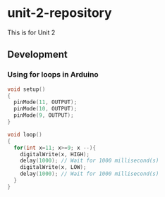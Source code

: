 # unit-2-repository
This is for Unit 2

## Development

### Using for loops in Arduino

```.c
void setup()
{
  pinMode(11, OUTPUT);
  pinMode(10, OUTPUT);
  pinMode(9, OUTPUT);
}

void loop()
{
  for(int x=11; x>=9; x --){
  	digitalWrite(x, HIGH);
  	delay(1000); // Wait for 1000 millisecond(s)
  	digitalWrite(x, LOW);
  	delay(1000); // Wait for 1000 millisecond(s)
  }
}
```
